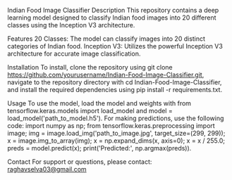 Indian Food Image Classifier
Description
This repository contains a deep learning model designed to classify Indian food images into 20 different classes using the Inception V3 architecture.

Features
20 Classes: The model can classify images into 20 distinct categories of Indian food. Inception V3: Utilizes the powerful Inception V3 architecture for accurate image classification.

Installation
To install, clone the repository using git clone https://github.com/yourusername/Indian-Food-Image-Classifier.git, navigate to the repository directory with cd Indian-Food-Image-Classifier, and install the required dependencies using pip install -r requirements.txt.

Usage
To use the model, load the model and weights with from tensorflow.keras.models import load_model and model = load_model('path_to_model.h5'). For making predictions, use the following code: import numpy as np; from tensorflow.keras.preprocessing import image; img = image.load_img('path_to_image.jpg', target_size=(299, 299)); x = image.img_to_array(img); x = np.expand_dims(x, axis=0); x = x / 255.0; preds = model.predict(x); print('Predicted:', np.argmax(preds)).

Contact
For support or questions, please contact: raghavselva03@gmail.com
